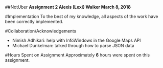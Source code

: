 ##NotUber
**Assignment 2
Alexis (Lexi) Walker
March 8, 2018**

#Implementation
To the best of my knowledge, all aspects of the work have been correctly implemented.

#Collaboration/Acknowledgements
* Nimish Adhikari: help with InfoWindows in the Google Maps API
* Michael Dunkelman: talked through how to parse JSON data


#Hours Spent on Assignment
Approximately **6** hours were spent on this assignment.
